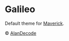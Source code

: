 # Galileo

Default theme for [Maverick](https://github.com/AlanDecode/Maverick).

© [AlanDecode](https://github.com/AlanDecode)
